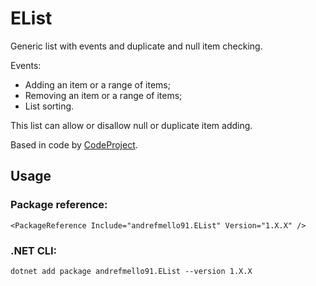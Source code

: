 # EList

Generic list with events and duplicate and null item checking.

Events:
 - Adding an item or a range of items;
 - Removing an item or a range of items;
 - List sorting.

This list can allow or disallow null or duplicate item adding.

Based in code by [CodeProject](https://www.codeproject.com/Articles/31539/List-With-Events).

## Usage

### Package reference:

`<PackageReference Include="andrefmello91.EList" Version="1.X.X" />`

### .NET CLI:

`dotnet add package andrefmello91.EList --version 1.X.X`